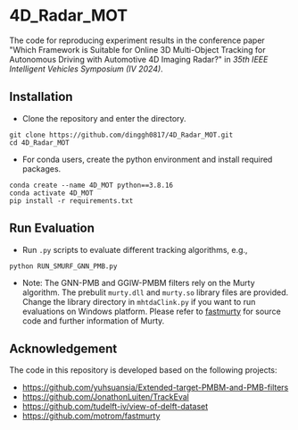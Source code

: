 # 4D_Radar_MOT

The code for reproducing experiment results in the conference paper "Which Framework is Suitable for Online 3D Multi-Object Tracking for Autonomous Driving with Automotive 4D Imaging Radar?" in *35th IEEE Intelligent Vehicles Symposium (IV 2024)*.

## Installation
- Clone the repository and enter the directory.
```
git clone https://github.com/dinggh0817/4D_Radar_MOT.git
cd 4D_Radar_MOT
```
- For conda users, create the python environment and install required packages.
```
conda create --name 4D_MOT python==3.8.16
conda activate 4D_MOT
pip install -r requirements.txt
```

## Run Evaluation
- Run `.py` scripts to evaluate different tracking algorithms, e.g.,
```
python RUN_SMURF_GNN_PMB.py
```
- Note: The GNN-PMB and GGIW-PMBM filters rely on the Murty algorithm. The prebulit `murty.dll` and `murty.so` library files are provided. Change the library directory in `mhtdaClink.py` if you want to run evaluations on Windows platform. Please refer to [fastmurty](https://github.com/motrom/fastmurty) for source code and further information of Murty.

## Acknowledgement
The code in this repository is developed based on the following projects:
- https://github.com/yuhsuansia/Extended-target-PMBM-and-PMB-filters
- https://github.com/JonathonLuiten/TrackEval
- https://github.com/tudelft-iv/view-of-delft-dataset
- https://github.com/motrom/fastmurty